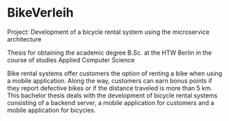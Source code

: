 # BikeVerleih
Project: Development of a bicycle rental system using the microservice architecture

Thesis for obtaining the academic degree B.Sc. at the HTW Berlin in the course of studies Applied Computer Science

Bike rental systems offer customers the option of renting a bike when using a mobile application. Along the way, customers can earn bonus points if they report defective
bikes or if the distance traveled is more than 5 km. This bachelor thesis deals with the development of bicycle rental systems consisting of a backend server, a mobile
application for customers and a mobile application for bicycles.
